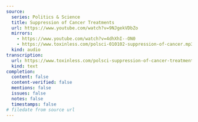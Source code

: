 ```yaml
---
source:
  series: Politics & Science
  title: Suppression of Cancer Treatments
  url: https://www.youtube.com/watch?v=9NJgekVDbZo
  mirrors:
    - https://www.youtube.com/watch?v=4dhXhI--ON0
    - https://www.toxinless.com/polsci-010102-suppression-of-cancer.mp3
  kind: audio
transcription:
  url: https://www.toxinless.com/polsci-suppression-of-cancer-treatments-transcription.pdf
  kind: text
completion:
  content: false
  content-verified: false
  mentions: false
  issues: false
  notes: false
  timestamps: false
# filedate from source url
---
```


